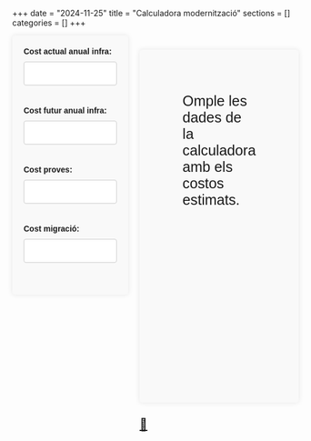 +++
date        = "2024-11-25"
title       = "Calculadora modernització"
sections    = []
categories  = []
+++
<style> 
    #costForm {
        font-family: Arial, sans-serif;
        background-color: #f9f9f9;
        padding: 20px;
        border-radius: 5px;
        box-shadow: 0 0 10px rgba(0, 0, 0, 0.1);
    }

    #costForm label {
        display: block;
        margin-bottom: 10px;
        font-weight: bold;
    }

    #costForm input[type="text"],
    #costForm input[type="number"] {
        width: 100%;
        padding: 10px;
        margin-bottom: 20px;
        border: 1px solid #ccc;
        border-radius: 4px;
        font-size: 1.2em;
    }

    #result {
        font-size: 1.8em;
        font-family: Arial, sans-serif;
        background-color: #f9f9f9;
        padding: 3em;
        border-radius: 5px;
        box-shadow: 0 0 10px rgba(0, 0, 0, 0.1);
        height: 100%;
    }

    .result-value-green{
        color: green;
    }

    .result-value-red{
        color: red;
    }

    .result-value{
        font-weight: bold;
    }

    .row-calc{
        display: flex; 
        justify-content: space-between;        
    }

    .column-calc{
        flex: 1; 
    }

    .column-calc:first-child{
        margin-right: 20px;        
    }

    .share-icon{
        font-size: 1.5em;
    }


    @media (max-width: 768px) {

        #result{
            padding: 1em;
            font-size: 1.5em;
        }

        .row-calc {
            flex-direction: column;
        }

        .column-calc:first-child {
            margin-right: 0;
            margin-bottom: 20px;
        }
    }


</style>


<div class="row-calc">
    <div class="column-calc">
        <form id="costForm">
            <label for="currentCost">Cost actual anual infra:</label>
            <input type="text" id="currentCost" name="currentCost" oninput="calculateCost()"><br><br>
            <label for="futureCost">Cost futur anual infra:</label>
            <input type="text" id="futureCost" name="futureCost" oninput="calculateCost()"><br><br>
            <label for="testCost">Cost proves:</label>
            <input type="text" id="testCost" name="testCost" oninput="calculateCost()"><br><br>
            <label for="migrationCost">Cost migració:</label>
            <input type="text" id="migrationCost" name="migrationCost" oninput="calculateCost()"><br><br>
        </form>
    </div>
    <div class="column-calc">
        <p id="result">Omple les dades de la calculadora amb els costos estimats.</p>
        <span class="share-icon"><a href="#" id="share">🔗</a></span>
    </div>
    
</div>

<script>

    const inputsText = ['currentCost','futureCost','testCost','migrationCost'];

    currencyInput = (e) => {
        let value = e.target.value;
        value = value.replace(/\D/g, '');
        updateURL(e.target.id, value/100);
        value = (value / 100).toLocaleString('ca-ES', { style: 'currency', currency: 'EUR'});    
        e.target.value = value;
    };

    updateURL = (field, value) => {
        const urlParams = new URLSearchParams(window.location.search);
        urlParams.set(field, value);
        const updatedQueryString = urlParams.toString();
        const newUrl = window.location.pathname + '?' + updatedQueryString;
        window.history.replaceState(null, null, newUrl);
        document.getElementById("share").href=window.location;
    }

    window.onload = () => {
        const urlParams = new URLSearchParams(window.location.search);
        let params = false;
        inputsText.forEach((value) => {
            document.getElementById(value).addEventListener('input', currencyInput);
            if(!urlParams.get(value)){
                return;
            }
            document.getElementById(value).value = urlParams.get(value) ? parseFloat(urlParams.get(value)).toLocaleString('ca-ES', { style: 'currency', currency: 'EUR'}) : '';
            params = true;
        });
        
        if(params){
            calculateCost();
        }
    }

    function calculateCost() {

        let currentCost = document.getElementById('currentCost').value !== "" ? parseFloat(document.getElementById('currentCost').value.replace(/\D/g, '')/100) : 0;
        let futureCost = document.getElementById('futureCost').value !== "" ? parseFloat(document.getElementById('futureCost').value.replace(/\D/g, '')/100) : 0;
        let testCost = document.getElementById('testCost').value !== "" ? parseFloat(document.getElementById('testCost').value.replace(/\D/g, '')/100) : 0;
        let migrationCost = document.getElementById('migrationCost').value !== "" ? parseFloat(document.getElementById('migrationCost').value.replace(/\D/g, '')/100) : 0;

        const result = (futureCost - currentCost) + testCost + migrationCost;
        if(document.getElementById('currentCost').value && document.getElementById('futureCost').value){
            document.getElementById('result').innerHTML = 'Diferència de cost AS IS / TO BE: <span class="'+((futureCost - currentCost)<=0?"result-value-green":"result-value-red")+'">' + (futureCost - currentCost).toLocaleString('ca-ES', { style: 'currency', currency: 'EUR' }) + "</span>";
        }

        if(testCost + migrationCost>0){
            document.getElementById('result').innerHTML += '<br /><br /><br />Cost migració + proves: <span class="result-value">' + (testCost + migrationCost).toLocaleString('ca-ES', { style: 'currency', currency: 'EUR' }) + "</span>";
        }


        if (result > 0) {
            const amortizationTime = (testCost + migrationCost) / (futureCost - currentCost);

            if(amortizationTime===Infinity || futureCost>currentCost){
                document.getElementById('result').innerHTML += '<br /><br /><br /><span class="result-time-label">Temps d\'amortització:</span> <span class="result-value">♾️</span>';
                return;
            }

            let years = amortizationTime.toFixed(2);
            years = years < 0 ? years*-1 : years;
            let totalDays = amortizationTime * 365;
            totalDays = totalDays < 0 ? totalDays*-1 : totalDays;
            years = Math.floor(totalDays / 365);
            const months = Math.round((totalDays % 365) / 30);
            //const days = Math.round((totalDays % 365) % 30);

            if(amortizationTime!==0){
                document.getElementById('result').innerHTML += '<br /><br /><br /><span class="result-time-label">Temps d\'amortització:</span> <span class="result-value">' + years + (years===1?" any":" anys") + ', ' + months + (months===1?" mes":" mesos") + ' </span>';
            }

        }else if(result <= 0 && futureCost<currentCost && futureCost>0 && (testCost>0 || migrationCost>0)){
            document.getElementById('result').innerHTML += '<br /><br /><br /><span class="result-time-label">Temps d\'amortització:</span> <span class="result-value result-value-green">&lt;1 any</span>';
        }
    }

   

</script>